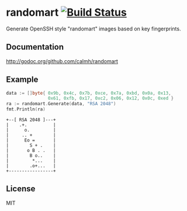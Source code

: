 randomart [![Build Status](https://drone.io/github.com/calmh/randomart/status.png)](https://drone.io/github.com/calmh/randomart/latest)
=========

Generate OpenSSH style "randomart" images based on key fingerprints.

Documentation
-------------

http://godoc.org/github.com/calmh/randomart

Example
-------

```go
data := []byte{ 0x9b, 0x4c, 0x7b, 0xce, 0x7a, 0xbd, 0x0a, 0x13,
                0x61, 0xfb, 0x17, 0xc2, 0x06, 0x12, 0x0c, 0xed }
ra := randomart.Generate(data, "RSA 2048")
fmt.Println(ra)
```

```
+--[ RSA 2048 ]---+
|    .+.          |
|      o.         |
|     .. +        |
|      Eo =       |
|        S + .    |
|       o B . .   |
|        B o..    |
|         *...    |
|        .o+...   |
+-----------------+
```

License
-------

MIT
